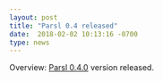 ```yaml
---
layout: post
title: "Parsl 0.4 released"
date:  2018-02-02 10:13:16 -0700
type: news
---
```

Overview: [Parsl 0.4.0](https://pypi.python.org/pypi/parsl) version released.
